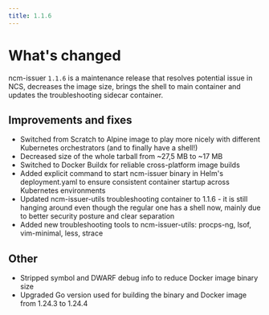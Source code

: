 ```yaml
---
title: 1.1.6
---
```


# What's changed

ncm-issuer `1.1.6`  is a maintenance release that resolves potential issue in NCS, decreases the image size, brings the shell to main container and updates the troubleshooting sidecar container.

## Improvements and fixes

* Switched from Scratch to Alpine image to play more nicely with different Kubernetes orchestrators (and to finally have a shell!)
* Decreased size of the whole tarball from ~27,5 MB to ~17 MB
* Switched to Docker Buildx for reliable cross-platform image builds
* Added explicit command to start ncm-issuer binary in Helm's deployment.yaml to ensure consistent container startup across Kubernetes environments
* Updated ncm-issuer-utils troubleshooting container to 1.1.6 - it is still hanging around even though the regular one has a shell now, mainly due to better security posture and clear separation
* Added new troubleshooting tools to ncm-issuer-utils: procps-ng, lsof, vim-minimal, less, strace

## Other

* Stripped symbol and DWARF debug info to reduce Docker image binary size
* Upgraded Go version used for building the binary and Docker image from 1.24.3 to 1.24.4

